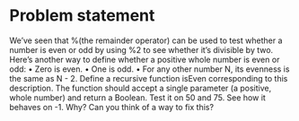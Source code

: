 # Problem statement

We’ve seen that %(the remainder operator) can be used to test whether a number is even or odd by using %2 to see whether it’s divisible by two. Here’s another way to define whether a positive whole number is even or odd:
• Zero is even.
• One is odd.
• For any other number N, its evenness is the same as N - 2.
Define a recursive function isEven corresponding to this description. The function should accept a single parameter (a positive, whole number) and return a Boolean.
Test it on 50 and 75. See how it behaves on -1. Why? Can you think of a way to fix this?